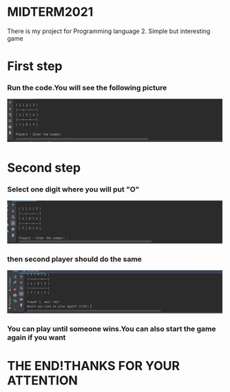 # MIDTERM2021
There is my project for Programming language 2.
Simple but interesting game

<h1>First step</h1>
<h3>Run the code.You will see the following picture</h3>


<img src="https://github.com/amoursez/MIDTERM2021/blob/main/photo5384493417326818044.jpg" width="500" height="100">

<h1>Second step</h1>
<h3>Select one digit where you will put "O"</h3>

<img src="https://github.com/amoursez/MIDTERM2021/blob/main/photo5384493417326818043.jpg" width="500" height="100">
<h3>then second player should do the same</h3>
<img src="https://github.com/amoursez/MIDTERM2021/blob/main/photo5384493417326818042.jpg" width="500" height="100">
<h3>You can play until someone wins.You can also start the game again if you want</h3>

 
<h1>THE END!THANKS FOR YOUR ATTENTION</h1>

